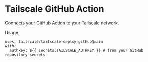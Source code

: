 # Tailscale GitHub Action

Connects your GitHub Action to your Tailscale network.

Usage:

    uses: tailscale/tailscale-deploy-github@main
    with:
	  authkey: ${{ secrets.TAILSCALE_AUTHKEY }} # from your GitHub repository secrets
